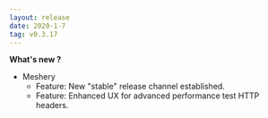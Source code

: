 ```yaml
---
layout: release
date: 2020-1-7
tag: v0.3.17
---
```


**What's new ?**

- Meshery
  - Feature: New "stable" release channel established.
  - Feature: Enhanced UX for advanced performance test HTTP headers.

